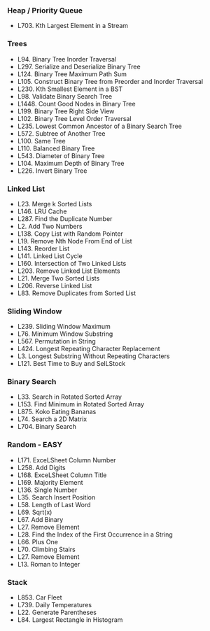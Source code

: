 ### Heap / Priority Queue

- L703. Kth Largest Element in a Stream

### Trees

- L94. Binary Tree Inorder Traversal
- L297. Serialize and Deserialize Binary Tree
- L124. Binary Tree Maximum Path Sum
- L105. Construct Binary Tree from Preorder and Inorder Traversal
- L230. Kth Smallest Element in a BST
- L98. Validate Binary Search Tree
- L1448. Count Good Nodes in Binary Tree
- L199. Binary Tree Right Side View
- L102. Binary Tree Level Order Traversal
- L235. Lowest Common Ancestor of a Binary Search Tree
- L572. Subtree of Another Tree
- L100. Same Tree
- L110. Balanced Binary Tree
- L543. Diameter of Binary Tree
- L104. Maximum Depth of Binary Tree
- L226. Invert Binary Tree

### Linked List

- L23. Merge k Sorted Lists
- L146. LRU Cache
- L287. Find the Duplicate Number
- L2. Add Two Numbers
- L138. Copy List with Random Pointer
- L19. Remove Nth Node From End of List
- L143. Reorder List
- L141. Linked List Cycle
- L160. Intersection of Two Linked Lists
- L203. Remove Linked List Elements
- L21. Merge Two Sorted Lists
- L206. Reverse Linked List
- L83. Remove Duplicates from Sorted List

### Sliding Window

- L239. Sliding Window Maximum
- L76. Minimum Window Substring
- L567. Permutation in String
- L424. Longest Repeating Character Replacement
- L3. Longest Substring Without Repeating Characters
- L121. Best Time to Buy and SelLStock

### Binary Search

- L33. Search in Rotated Sorted Array
- L153. Find Minimum in Rotated Sorted Array
- L875. Koko Eating Bananas
- L74. Search a 2D Matrix
- L704. Binary Search

### Random - EASY

- L171. ExceLSheet Column Number
- L258. Add Digits
- L168. ExceLSheet Column Title
- L169. Majority Element
- L136. Single Number
- L35. Search Insert Position
- L58. Length of Last Word
- L69. Sqrt(x)
- L67. Add Binary
- L27. Remove Element
- L28. Find the Index of the First Occurrence in a String
- L66. Plus One
- L70. Climbing Stairs
- L27. Remove Element
- L13. Roman to Integer

### Stack

- L853. Car Fleet
- L739. Daily Temperatures
- L22. Generate Parentheses
- L84. Largest Rectangle in Histogram
